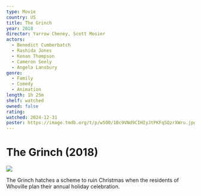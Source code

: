 ```yaml
---
type: Movie
country: US
title: The Grinch
year: 2018
director: Yarrow Cheney, Scott Mosier
actors:
  - Benedict Cumberbatch
  - Rashida Jones
  - Kenan Thompson
  - Cameron Seely
  - Angela Lansbury
genre:
  - Family
  - Comedy
  - Animation
length: 1h 25m
shelf: watched
owned: false
rating:
watched: 2024-12-31
poster: https://image.tmdb.org/t/p/w500/1Bc9VNd9CIHIyJtPKFqSQzrXWru.jpg
---
```


# The Grinch (2018)

![](https://image.tmdb.org/t/p/w500/1Bc9VNd9CIHIyJtPKFqSQzrXWru.jpg)

The Grinch hatches a scheme to ruin Christmas when the residents of Whoville plan their annual holiday celebration.